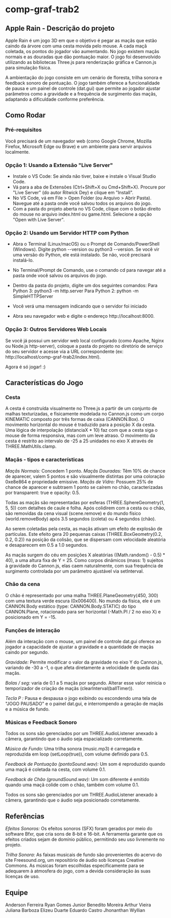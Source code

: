 # comp-graf-trab2

## Apple Rain - Descrição do projeto 

Apple Rain é um jogo 3D em que o objetivo é pegar as maçãs que estão caindo da árvore com uma cesta movida pelo mouse. A cada maçã coletada, os pontos do jogador vão aumentando. No jogo existem maçãs normais e as douradas que dão pontuação maior. O jogo foi desenvolvido utilizando as bibliotecas Three.js para renderização gráfica e Cannon.js para simulação física.  
 
A ambientação do jogo consiste em um cenário de floresta, trilha sonora e feedback sonoro de pontuação. O jogo também oferece a funcionalidade de pausa e um painel de controle (dat.gui) que permite ao jogador ajustar parâmetros como a gravidade e a frequência de surgimento das maçãs, adaptando a dificuldade conforme preferência.

## Como Rodar 

### Pré-requisitos
Você precisará de um navegador web (como Google Chrome, Mozilla Firefox, Microsoft Edge ou Brave) e um ambiente para servir arquivos localmente. 

### Opção 1: Usando a Extensão "Live Server" 
- Instale o VS Code: Se ainda não tiver, baixe e instale o Visual Studio Code.
- Vá para a aba de Extensões (Ctrl+Shift+X ou Cmd+Shift+X). Procure por "Live Server" (do autor Ritwick Dey) e clique em "Install".
- No VS Code, vá em File > Open Folder (ou Arquivo > Abrir Pasta). Navegue até a pasta onde você salvou todos os arquivos do jogo.
- Com a pasta do projeto aberta no VS Code, clique com o botão direito do mouse no arquivo index.html ou game.html. Selecione a opção "Open with Live Server".


### Opção 2: Usando um Servidor HTTP com Python
- Abra o Terminal (Linux/macOS) ou o Prompt de Comando/PowerShell (Windows). Digite python --version ou python3 --version. Se você vir uma versão do Python, ele está instalado. Se não, você precisará instalá-lo.

- No Terminal/Prompt de Comando, use o comando cd para navegar até a pasta onde você salvou os arquivos do jogo.
- Dentro da pasta do projeto, digite um dos seguintes comandos:
Para Python 3: python3 -m http.server
Para Python 2: python -m SimpleHTTPServer

- Você verá uma mensagem indicando que o servidor foi iniciado
- Abra seu navegador web e digite o endereço http://localhost:8000.

### Opção 3: Outros Servidores Web Locais
Se você já possui um servidor web local configurado (como Apache, Nginx ou Node.js http-server), coloque a pasta do projeto no diretório de serviço do seu servidor e acesse via a URL correspondente (ex: http://localhost/comp-graf-trab2/index.html).

Agora é só jogar! :)

## Características do Jogo

### Cesta
A cesta é construída visualmente no Three.js a partir de um conjunto de malhas texturizadas, e fisicamente modelada no Cannon.js como um corpo KINEMATIC composto por três formas de caixa (CANNON.Box). O movimento horizontal do mouse é traduzido para a posição X da cesta. Uma lógica de interpolação (distanciaX * 10) faz com que a cesta siga o mouse de forma responsiva, mas com um leve atraso. O movimento da cesta é restrito ao intervalo de -25 a 25 unidades no eixo X através de THREE.MathUtils.clamp.

### Maçãs - tipos e características

*Maçãs Normais:* Concedem 1 ponto.
*Maçãs Douradas:* Têm 10% de chance de aparecer, valem 5 pontos e são visualmente distintas por uma coloração 0xe8e864 e propriedade emissive.
*Maçãs de Vidro:* Possuem 25% de chance de aparecer e subtraem 1 ponto se caírem no chão, caracterizadas por transparent: true e opacity: 0.5.

Todas as maçãs são representadas por esferas (THREE.SphereGeometry(1, 5, 5)) com detalhes de caule e folha. Após colidirem com a cesta ou o chão, são removidas da cena visual (scene.remove) e do mundo físico (world.removeBody) após 3.5 segundos (coleta) ou 4 segundos (chão).

Ao serem coletadas pela cesta, as maçãs ativam um efeito de explosão de partículas. Este efeito gera 20 pequenas caixas (THREE.BoxGeometry(0.2, 0.2, 0.2)) na posição da colisão, que se dispersam com velocidade aleatória e desaparecem em 0.5 a 1.0 segundos.

As maçãs surgem do céu em posições X aleatórias ((Math.random() - 0.5) * 40), a uma altura fixa de Y = 25. Como corpos dinâmicos (mass: 1) sujeitos à gravidade do Cannon.js, elas caem naturalmente, com sua frequência de surgimento controlada por um parâmetro ajustável via setInterval.

### Chão da cena

O chão é representado por uma malha THREE.PlaneGeometry(450, 300) com uma textura verde escura (0x006400). No mundo da física, ele é um CANNON.Body estático (type: CANNON.Body.STATIC) do tipo CANNON.Plane, rotacionado para ser horizontal (-Math.PI / 2 no eixo X) e posicionado em Y = -15.

### Funções de interação

Além da interação com o mouse, um painel de controle dat.gui oferece ao jogador a capacidade de ajustar a gravidade e a quantidade de maçãs caindo por segundo.

*Gravidade:* Permite modificar o valor da gravidade no eixo Y do Cannon.js, variando de -30 a -1, o que afeta diretamente a velocidade de queda das maçãs.

*Bolas / seg:* varia de 0.1 a 5 maçãs por segundo. Alterar esse valor reinicia o temporizador de criação de maçãs (clearInterval(ballTimer)).

*Tecla P :* Pausa e despausa o jogo exibindo ou escondendo uma tela de "JOGO PAUSADO" e o painel dat.gui, e interrompendo a geração de maçãs e a música de fundo.

### Músicas e Feedback Sonoro
Todos os sons são gerenciados por um THREE.AudioListener anexado à câmera, garantindo que o áudio seja espacializado corretamente.

*Música de Fundo:* Uma trilha sonora (music.mp3) é carregada e reproduzida em loop (setLoop(true)), com volume definido para 0.5.

*Feedback de Pontuação (pontoSound.wav):* Um som é reproduzido quando uma maçã é coletada na cesta, com volume 0.1.

*Feedback de Chão (groundSound.wav):* Um som diferente é emitido quando uma maçã colide com o chão, também com volume 0.1.

Todos os sons são gerenciados por um THREE.AudioListener anexado à câmera, garantindo que o áudio seja posicionado corretamente.

## Referências

*Efeitos Sonoros:* Os efeitos sonoros (SFX) foram gerados por meio do software Bfxr, que cria sons de 8-bit e 16-bit. A ferramenta garante que os efeitos criados sejam de domínio público, permitindo seu uso livremente no projeto.

*Trilha Sonora:* As faixas musicais de fundo são provenientes do acervo do site Freesound.org, um repositório de áudio sob licenças Creative Commons. As músicas foram escolhidas especificamente para se adequarem à atmosfera do jogo, com a devida consideração às suas licenças de uso.

## Equipe

Anderson Ferreira
Ryan Gomes
Junior Benedito Moreira
Arthur Vieira
Juliana Barboza
Elizeu Duarte
Eduardo Castro
Jhonanthan Wyllian


